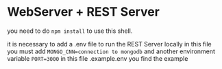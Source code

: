 # WebServer + REST Server

you need to do ``` npm install ``` to use this shell.


it is necessary to add a .env file to run the REST Server locally in this file you must add
``` MONGO_CNN=connection to mongodb ``` 
and another environment variable
``` PORT=3000 ```
in this file .example.env you find the example